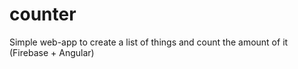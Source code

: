 # counter
Simple web-app to create a list of things and count the amount of it (Firebase + Angular)
